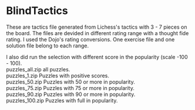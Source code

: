 # BlindTactics
These are tactics file generated from Lichess's tactics with 3 - 7 pieces on the board.
The files are devided in different rating range with a thought fide rating. I used the Dojo's rating conversions. One exercise file and one solution file belong to each range.

I also did run the selection with different score in the popularity (scale -100 - 100).<br/>
puzzles_all.zip  all puzzles.<br/>
puzzles_1.zip    Puzzles with positive scores.<br/>
puzzles_50.zip   Puzzles with 50 or more in popularity.<br/>
puzzles_75.zip   Puzzles with 75 or more in popularity.<br/>
puzzles_90.zip   Puzzles with 90 or more in popularity.<br/>
puzzles_100.zip  Puzzles with full in popularity.<br/>

